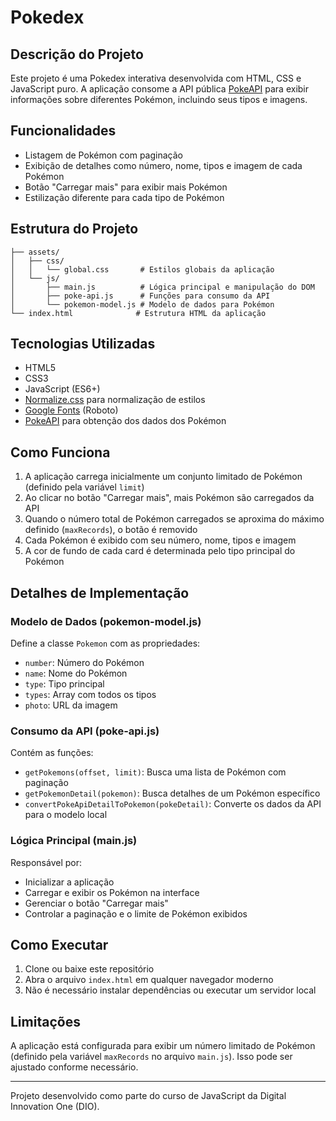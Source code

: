 # Pokedex

## Descrição do Projeto

Este projeto é uma Pokedex interativa desenvolvida com HTML, CSS e JavaScript puro. A aplicação consome a API pública [PokeAPI](https://pokeapi.co/) para exibir informações sobre diferentes Pokémon, incluindo seus tipos e imagens.

## Funcionalidades

- Listagem de Pokémon com paginação
- Exibição de detalhes como número, nome, tipos e imagem de cada Pokémon
- Botão "Carregar mais" para exibir mais Pokémon
- Estilização diferente para cada tipo de Pokémon

## Estrutura do Projeto

```
├── assets/
│   ├── css/
│   │   └── global.css       # Estilos globais da aplicação
│   └── js/
│       ├── main.js          # Lógica principal e manipulação do DOM
│       ├── poke-api.js      # Funções para consumo da API
│       └── pokemon-model.js # Modelo de dados para Pokémon
└── index.html              # Estrutura HTML da aplicação
```

## Tecnologias Utilizadas

- HTML5
- CSS3
- JavaScript (ES6+)
- [Normalize.css](https://necolas.github.io/normalize.css/) para normalização de estilos
- [Google Fonts](https://fonts.google.com/) (Roboto)
- [PokeAPI](https://pokeapi.co/) para obtenção dos dados dos Pokémon

## Como Funciona

1. A aplicação carrega inicialmente um conjunto limitado de Pokémon (definido pela variável `limit`)
2. Ao clicar no botão "Carregar mais", mais Pokémon são carregados da API
3. Quando o número total de Pokémon carregados se aproxima do máximo definido (`maxRecords`), o botão é removido
4. Cada Pokémon é exibido com seu número, nome, tipos e imagem
5. A cor de fundo de cada card é determinada pelo tipo principal do Pokémon

## Detalhes de Implementação

### Modelo de Dados (pokemon-model.js)

Define a classe `Pokemon` com as propriedades:
- `number`: Número do Pokémon
- `name`: Nome do Pokémon
- `type`: Tipo principal
- `types`: Array com todos os tipos
- `photo`: URL da imagem

### Consumo da API (poke-api.js)

Contém as funções:
- `getPokemons(offset, limit)`: Busca uma lista de Pokémon com paginação
- `getPokemonDetail(pokemon)`: Busca detalhes de um Pokémon específico
- `convertPokeApiDetailToPokemon(pokeDetail)`: Converte os dados da API para o modelo local

### Lógica Principal (main.js)

Responsável por:
- Inicializar a aplicação
- Carregar e exibir os Pokémon na interface
- Gerenciar o botão "Carregar mais"
- Controlar a paginação e o limite de Pokémon exibidos

## Como Executar

1. Clone ou baixe este repositório
2. Abra o arquivo `index.html` em qualquer navegador moderno
3. Não é necessário instalar dependências ou executar um servidor local

## Limitações

A aplicação está configurada para exibir um número limitado de Pokémon (definido pela variável `maxRecords` no arquivo `main.js`). Isso pode ser ajustado conforme necessário.

---

Projeto desenvolvido como parte do curso de JavaScript da Digital Innovation One (DIO).